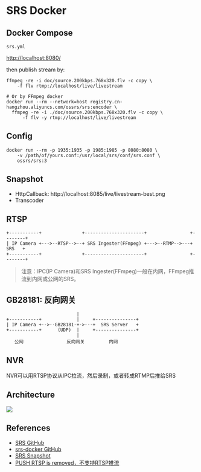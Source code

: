 # SRS Docker

## Docker Compose
`srs.yml`

[http://localhost:8080/](http://localhost:8080/)

then publish stream by:
```
ffmpeg -re -i doc/source.200kbps.768x320.flv -c copy \
    -f flv rtmp://localhost/live/livestream

# Or by FFmpeg docker
docker run --rm --network=host registry.cn-hangzhou.aliyuncs.com/ossrs/srs:encoder \
  ffmpeg -re -i ./doc/source.200kbps.768x320.flv -c copy \
      -f flv -y rtmp://localhost/live/livestream
```

## Config
```
docker run --rm -p 1935:1935 -p 1985:1985 -p 8080:8080 \
    -v /path/of/yours.conf:/usr/local/srs/conf/srs.conf \
    ossrs/srs:3
```

## Snapshot
- HttpCallback: http://localhost:8085/live/livestream-best.png
- Transcoder

## RTSP
```
+-----------+               +----------------------+                +--------+  
| IP Camera +--->--RTSP-->--+ SRS Ingester(FFmpeg) +--->--RTMP-->---+  SRS   +
+-----------+               +----------------------+                +--------+ 
```
>注意：IPC(IP Camera)和SRS Ingester(FFmpeg)一般在内网，FFmpeg推流到内网或公网的SRS。

## GB28181: 反向网关
```
                          |
+-----------+             |     +---------------+  
| IP Camera +-->--GB28181-+->---+  SRS Server   +
+-----------+      (UDP)  |     +---------------+ 
                          |
   公网                反向网关         内网
```

## NVR
NVR可以用RTSP协议从IPC拉流，然后录制，或者转成RTMP后推给SRS

## Architecture
![](https://camo.githubusercontent.com/ad9f099e7d5f2faaa0564d7e37feb5eaac8b90b133b1a8c4fba9159cab662966/68747470733a2f2f67697465652e636f6d2f77696e6c696e7669702f7372732d77696b692f7261772f6d61737465722f696d616765732f7372732d61726368332d302e706e67)

## References
- [SRS GitHub](https://github.com/ossrs/srs)
- [srs-docker GitHub](https://github.com/ossrs/srs-docker)
- [SRS Snapshot](https://github.com/ossrs/srs/wiki/v3_CN_Snapshot)
- [PUSH RTSP is removed，不支持RTSP推流](https://github.com/ossrs/srs/issues/2304)